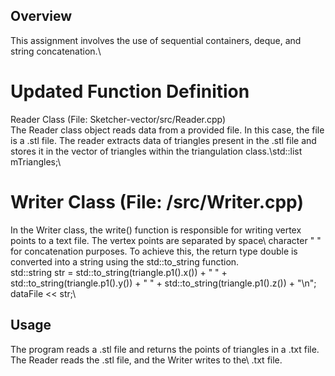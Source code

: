 ## Overview
This assignment involves the use of sequential containers, deque, and string concatenation.\

# Updated Function Definition
Reader Class (File: Sketcher-vector/src/Reader.cpp)\
The Reader class object reads data from a provided file. In this case, the file is a .stl file. The reader extracts data of triangles present in  the .stl file and stores it in the vector of triangles within the triangulation class.\std::list<Triangle> mTriangles;\

# Writer Class (File: /src/Writer.cpp)
In the Writer class, the write() function is responsible for writing vertex points to a text file. The vertex points are separated by space\ character " " for concatenation purposes. To achieve this, the return type double is converted into a string using the std::to_string function.\
std::string str = std::to_string(triangle.p1().x()) + " " + std::to_string(triangle.p1().y()) + " " + std::to_string(triangle.p1().z()) + "\n";\
dataFile << str;\
## Usage
The program reads a .stl file and returns the points of triangles in a .txt file. The Reader reads the .stl file, and the Writer writes to the\ .txt file.
